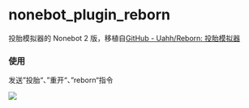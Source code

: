 # nonebot_plugin_reborn

投胎模拟器的 Nonebot 2 版，移植自[GitHub - Uahh/Reborn: 投胎模拟器](https://github.com/Uahh/Reborn)

### 使用

发送”投胎“、”重开“、”reborn“指令

![](https://s1.ax1x.com/2022/11/08/xzeZ8S.jpg)
